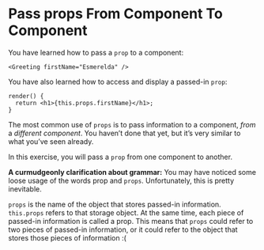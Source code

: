 # Pass props From Component To Component

You have learned how to pass a `prop` to a component:

```
<Greeting firstName="Esmerelda" />
```

You have also learned how to access and display a passed-in `prop`:

```
render() {
  return <h1>{this.props.firstName}</h1>;
}
```

The most common use of ``props`` is to pass information to a component, *from* a *different component*. You haven’t done that yet, but it’s very similar to what you’ve seen already.

In this exercise, you will pass a `prop` from one component to another.

**A curmudgeonly clarification about grammar:**
You may have noticed some loose usage of the words prop and ``props``. Unfortunately, this is pretty inevitable.

``props`` is the name of the object that stores passed-in information. ``this.props`` refers to that storage object. At the same time, each piece of passed-in information is called a prop. This means that ``props`` could refer to two pieces of passed-in information, or it could refer to the object that stores those pieces of information :(